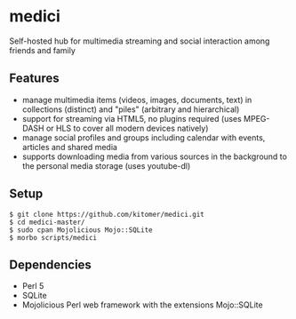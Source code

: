 # medici
Self-hosted hub for multimedia streaming and social interaction among friends and family

## Features

- manage multimedia items (videos, images, documents, text) in collections (distinct) and "piles" (arbitrary and hierarchical)
- support for streaming via HTML5, no plugins required (uses MPEG-DASH or HLS to cover all modern devices natively)
- manage social profiles and groups including calendar with events, articles and shared media
- supports downloading media from various sources in the background to the personal media storage (uses youtube-dl)

## Setup

    $ git clone https://github.com/kitomer/medici.git
    $ cd medici-master/
    $ sudo cpan Mojolicious Mojo::SQLite
    $ morbo scripts/medici

## Dependencies

- Perl 5
- SQLite
- Mojolicious Perl web framework with the extensions Mojo::SQLite

